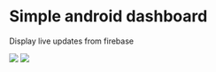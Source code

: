 # Simple android dashboard 

Display live updates from firebase

<img src="https://github.com/T0uchM3/PFE-Project/blob/master/azedcvgyuiol.png">
<img src="https://github.com/T0uchM3/PFE-Project/blob/master/asdfgyuio.png">

